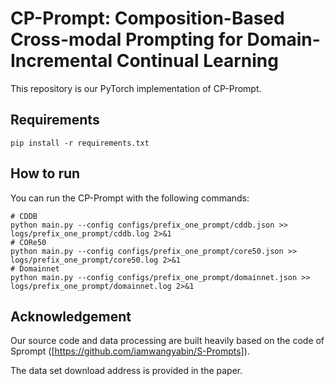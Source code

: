 # CP-Prompt: Composition-Based Cross-modal Prompting for Domain-Incremental Continual Learning

This repository is our PyTorch implementation of CP-Prompt.

## Requirements

```shell
pip install -r requirements.txt
```

## How to run

You can run the CP-Prompt with the following commands:

```shell
# CDDB
python main.py --config configs/prefix_one_prompt/cddb.json >> logs/prefix_one_prompt/cddb.log 2>&1
# CORe50
python main.py --config configs/prefix_one_prompt/core50.json >> logs/prefix_one_prompt/core50.log 2>&1
# Domainnet
python main.py --config configs/prefix_one_prompt/domainnet.json >> logs/prefix_one_prompt/domainnet.log 2>&1
```


## Acknowledgement

Our source code and data processing are built heavily based on the code of Sprompt ([https://github.com/iamwangyabin/S-Prompts]).

The data set download address is provided in the paper.
